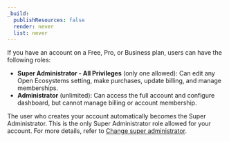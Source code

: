 ```yaml
---
_build:
  publishResources: false
  render: never
  list: never
---
```


If you have an account on a Free, Pro, or Business plan, users can have the following roles:

- **Super Administrator - All Privileges** (only one allowed): Can edit any Open Ecosystems setting, make purchases, update billing, and manage memberships.
- **Administrator** (unlimited): Can access the full account and configure dashboard, but cannot manage billing or account membership.

The user who creates your account automatically becomes the Super Administrator. This is the only Super Administrator role allowed for your account. For more details, refer to [Change super administrator](/fundamentals/account-and-billing/account-setup/manage-account-members/#change-super-administrator).
